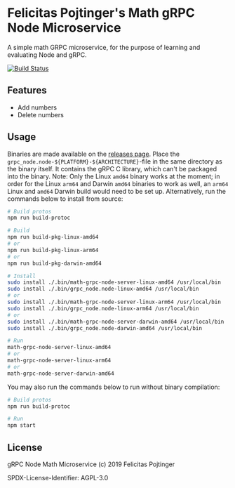 # Felicitas Pojtinger's Math gRPC Node Microservice

A simple math GRPC microservice, for the purpose of learning and evaluating Node and gRPC.

[![Build Status](https://travis-ci.com/pojntfx/math-grpc-node.svg?branch=master)](https://travis-ci.com/pojntfx/math-grpc-node)

## Features

- Add numbers
- Delete numbers

## Usage

Binaries are made available on the [releases page](https://github.com/pojntfx/math-grpc-node/releases/latest). Place the `grpc_node.node-${PLATFORM}-${ARCHITECTURE}`-file in the same directory as the binary itself. It contains the gRPC C library, which can't be packaged into the binary. Note: Only the Linux `amd64` binary works at the moment; in order for the Linux `arm64` and Darwin `amd64` binaries to work as well, an `arm64` Linux and `amd64` Darwin build would need to be set up. Alternatively, run the commands below to install from source:

```bash
# Build protos
npm run build-protoc

# Build
npm run build-pkg-linux-amd64
# or
npm run build-pkg-linux-arm64
# or
npm run build-pkg-darwin-amd64

# Install
sudo install ./.bin/math-grpc-node-server-linux-amd64 /usr/local/bin
sudo install ./.bin/grpc_node.node-linux-amd64 /usr/local/bin
# or
sudo install ./.bin/math-grpc-node-server-linux-arm64 /usr/local/bin
sudo install ./.bin/grpc_node.node-linux-arm64 /usr/local/bin
# or
sudo install ./.bin/math-grpc-node-server-darwin-amd64 /usr/local/bin
sudo install ./.bin/grpc_node.node-darwin-amd64 /usr/local/bin

# Run
math-grpc-node-server-linux-amd64
# or
math-grpc-node-server-linux-arm64
# or
math-grpc-node-server-darwin-amd64
```

You may also run the commands below to run without binary compilation:

```bash
# Build protos
npm run build-protoc

# Run
npm start
```

## License

gRPC Node Math Microservice (c) 2019 Felicitas Pojtinger

SPDX-License-Identifier: AGPL-3.0
